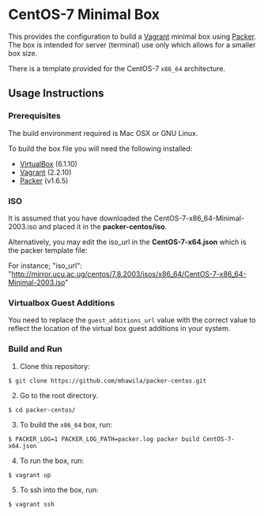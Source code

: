 # CentOS-7 Minimal Box

This provides the configuration to build a [Vagrant](https://www.vagrantup.com) minimal box using [Packer](https://www.packer.io). The box is intended for server (terminal) use only which allows for a smaller box size.

There is a template provided for the CentOS-7 `x86_64` architecture. 

## Usage Instructions

### Prerequisites

The build environment required is Mac OSX or GNU Linux.

To build the box file you will need the following installed:

- [VirtualBox](https://www.virtualbox.org) (6.1.10)
- [Vagrant](https://www.vagrantup.com) (2.2.10)
- [Packer](https://www.packer.io) (v1.6.5)


### ISO 
It is assumed that you have downloaded the CentOS-7-x86_64-Minimal-2003.iso and placed it in the **packer-centos/iso**.

Alternatively, you may edit the iso_url in the **CentOS-7-x64.json** which is the packer template file: 

For instance; "iso_url": "http://mirror.ucu.ac.ug/centos/7.8.2003/isos/x86_64/CentOS-7-x86_64-Minimal-2003.iso"

### Virtualbox Guest Additions
You need to replace the `guest_additions_url` value with the correct value to reflect the location of the virtual box guest additions in your system.

### Build and Run 

1. Clone this repository: 
```
$ git clone https://github.com/mhawila/packer-centos.git 
```

2. Go to the root directory. 
```
$ cd packer-centos/
```
3. To build the `x86_64` box, run:
```
$ PACKER_LOG=1 PACKER_LOG_PATH=packer.log packer build CentOS-7-x64.json
```
4. To run the box, run: 
```
$ vagrant up 
```
5. To ssh into the box, run: 
```
$ vagrant ssh
```
